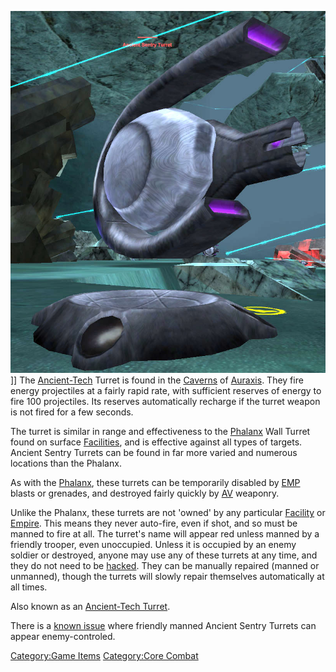![](/images/AT_Turret.jpg "fig:AT_Turret.jpg")\]\] The
[Ancient-Tech](/Ancient-Tech "wikilink") Turret is found in the
[Caverns](/Caverns "wikilink") of [Auraxis](/Auraxis "wikilink"). They
fire energy projectiles at a fairly rapid rate, with sufficient reserves
of energy to fire 100 projectiles. Its reserves automatically recharge
if the turret weapon is not fired for a few seconds.

The turret is similar in range and effectiveness to the
[Phalanx](/Phalanx "wikilink") Wall Turret found on surface
[Facilities](/Facilities "wikilink"), and is effective against all types
of targets. Ancient Sentry Turrets can be found in far more varied and
numerous locations than the Phalanx.

As with the [Phalanx](/Phalanx "wikilink"), these turrets can be
temporarily disabled by [EMP](/EMP "wikilink") blasts or grenades, and
destroyed fairly quickly by [AV](/Anti-Vehicular "wikilink") weaponry.

Unlike the Phalanx, these turrets are not 'owned' by any particular
[Facility](/Facility "wikilink") or [Empire](/Empire "wikilink"). This
means they never auto-fire, even if shot, and so must be manned to fire
at all. The turret's name will appear red unless manned by a friendly
trooper, even unoccupied. Unless it is occupied by an enemy soldier or
destroyed, anyone may use any of these turrets at any time, and they do
not need to be [hacked](/hack "wikilink"). They can be manually repaired
(manned or unmanned), though the turrets will slowly repair themselves
automatically at all times.

Also known as an [Ancient-Tech Turret](/Ancient-Tech_Turret "wikilink").

There is a [known issue](/Known_Issues "wikilink") where friendly manned
Ancient Sentry Turrets can appear enemy-controled.

[Category:Game Items](/Category:Game_Items "wikilink") [Category:Core
Combat](/Category:Core_Combat "wikilink")
